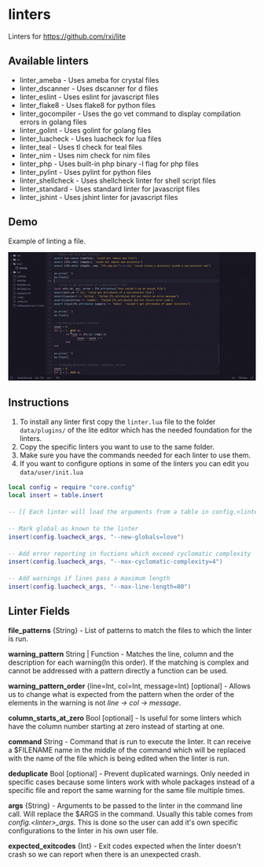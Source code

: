 # linters
Linters for https://github.com/rxi/lite

## Available linters

* linter\_ameba - Uses ameba for crystal files
* linter\_dscanner - Uses dscanner for d files
* linter\_eslint - Uses eslint for javascript files
* linter\_flake8 - Uses flake8 for python files
* linter\_gocompiler - Uses the go vet command to display compilation errors in golang files
* linter\_golint - Uses golint for golang files
* linter\_luacheck - Uses luacheck for lua files
* linter\_teal - Uses tl check for teal files
* linter\_nim - Uses nim check for nim files
* linter\_php - Uses built-in php binary -l flag for php files
* linter\_pylint - Uses pylint for python files
* linter\_shellcheck - Uses shellcheck linter for shell script files
* linter\_standard - Uses standard linter for javascript files
* linter\_jshint - Uses jshint linter for javascript files

## Demo

Example of linting a file.

![Linter demo](/linter_demo.gif)

## Instructions

1. To install any linter first copy the `linter.lua` file to the folder
`data/plugins/` of the lite editor which has the needed foundation for the linters.
2. Copy the specific linters you want to use to the same folder.
3. Make sure you have the commands needed for each linter to use them.
4. If you want to configure options in some of the linters you can edit you `data/user/init.lua`

```lua
local config = require "core.config"
local insert = table.insert

-- [[ Each linter will load the arguments from a table in config.<linter_name>_args ]]

-- Mark global as known to the linter
insert(config.luacheck_args, "--new-globals=love")

-- Add error reporting in fuctions which exceed cyclomatic complexity
insert(config.luacheck_args, "--max-cyclomatic-complexity=4")

-- Add warnings if lines pass a maximum length
insert(config.luacheck_args, "--max-line-length=80")
```

## Linter Fields

**file\_patterns** {String} - List of patterns to match the files to which the
linter is run.

**warning\_pattern** String | Function - Matches the line, column and the
description for each warning(In this order). If the matching is complex and
cannot be addressed with a pattern directly a function can be used.

**warning\_pattern\_order** {line=Int, col=Int, message=Int} [optional] - Allows us
to change what is expected from the pattern when the order of the elements in
the warning is not _line -> col -> message_.

**column\_starts\_at\_zero** Bool [optional] - Is useful for some linters which have
the column number starting at zero instead of starting at one.

**command** String - Command that is run to execute the linter. It can receive a
$FILENAME name in the middle of the command which will be replaced with the name
of the file which is being edited when the linter is run.

**deduplicate** Bool [optional] - Prevent duplicated warnings. Only needed in
specific cases because some linters work with whole packages instead of a
specific file and report the same warning for the same file multiple times.

**args** {String} - Arguments to be passed to the linter in the command
line call. Will replace the $ARGS in the command. Usually this table comes from
_config.\<linter\>\_args_. This is done so the user can add it's own specific
configurations to the linter in his own user file.

**expected\_exitcodes** {Int} - Exit codes expected when the linter doesn't crash
so we can report when there is an unexpected crash.
